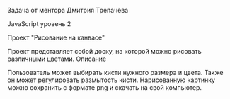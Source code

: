 Задача от ментора Дмитрия Трепачёва

JavaScript уровень 2


Проект "Рисование на канвасе"

Проект представляет собой доску, на которой можно рисовать различными цветами.
Описание

Пользователь может выбирать кисти нужного размера и цвета. Также он может регулировать размытость кисти. Нарисованную картинку можно сохранить с формате png и скачать на свой компьютер.
